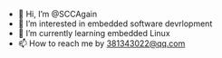 - 👋 Hi, I’m @SCCAgain
- 👀 I’m interested in embedded software devrlopment
- 🌱 I’m currently learning embedded Linux
- 📫 How to reach me by 381343022@qq.com

<!---
SCCAgain/SCCAgain is a ✨ special ✨ repository because its `README.md` (this file) appears on your GitHub profile.
You can click the Preview link to take a look at your changes.
--->
